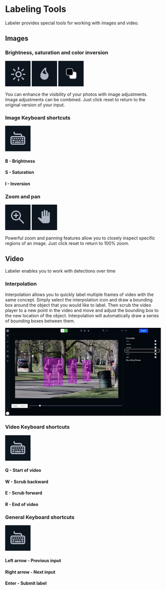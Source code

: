 # Labeling Tools

Labeler provides special tools for working with images and video.

## Images

### Brightness, saturation and color inversion

![](../../images/brightness.jpg)
![](../../images/saturation.jpg)
![](../../images/invert.jpg)

You can enhance the visibility of your photos with image adjustments. Image adjustments can be combined. Just click reset to return to the original version of your input.

### Image Keyboard shortcuts

![](../../images/keyboard_shortcuts.jpg)
#### B - Brightness
#### S - Saturation
#### I - Inversion


### Zoom and pan

![](../../images/zoom.jpg)
![](../../images/pan.jpg)

Powerful zoom and panning features allow you to closely inspect specific regions of an image. Just click reset to return to 100% zoom.


## Video
Labeler enables you to work with detections over time

### Interpolation

Interpolation allows you to quickly label multiple frames of video with the same concept. Simply select the interpolation icon and draw a bounding box around the object that you would like to label. Then scrub the video player to a new point in the video and move and adjust the bounding box to the new location of the object. Interpolation will automatically draw a series of bounding boxes between them.

![](../../images/interpolation.jpg)

### Video Keyboard shortcuts

![](../../images/keyboard_shortcuts.jpg)
#### Q - Start of video
#### W - Scrub backward
#### E - Scrub forward
#### R - End of video


### General Keyboard shortcuts

![](../../images/keyboard_shortcuts.jpg)
#### Left arrow - Previous input
#### Right arrow - Next input
#### Enter - Submit label
